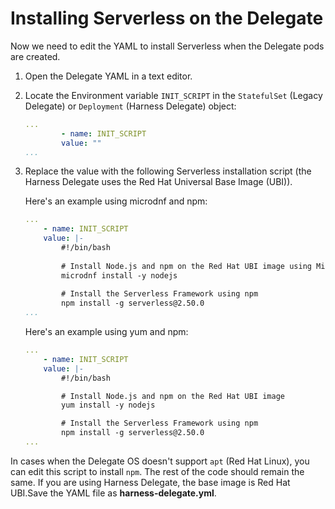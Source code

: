 # Installing Serverless on the Delegate

Now we need to edit the YAML to install Serverless when the Delegate pods are created.

1. Open the Delegate YAML in a text editor.
2. Locate the Environment variable `INIT_SCRIPT` in the `StatefulSet` (Legacy Delegate) or `Deployment` (Harness Delegate) object:
	```yaml
	...  
			- name: INIT_SCRIPT  
			value: ""  
	...
	```
1. Replace the value with the following Serverless installation script (the Harness Delegate uses the Red Hat Universal Base Image (UBI)).
	
	Here's an example using microdnf and npm:
	
	```yaml
	...  
        - name: INIT_SCRIPT  
        value: |-  
            #!/bin/bash
            
            # Install Node.js and npm on the Red Hat UBI image using Microdnf
            microdnf install -y nodejs
            
            # Install the Serverless Framework using npm
            npm install -g serverless@2.50.0 
	...
	
	```

	Here's an example using yum and npm:
	
	```yaml
	...  
        - name: INIT_SCRIPT  
        value: |-  
            #!/bin/bash

            # Install Node.js and npm on the Red Hat UBI image
            yum install -y nodejs

            # Install the Serverless Framework using npm
            npm install -g serverless@2.50.0
	...	
	
	```

In cases when the Delegate OS doesn't support `apt` (Red Hat Linux), you can edit this script to install `npm`. The rest of the code should remain the same. If you are using Harness Delegate, the base image is Red Hat UBI.Save the YAML file as **harness-delegate.yml**.
